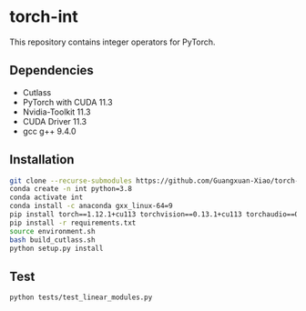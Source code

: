 # torch-int
This repository contains integer operators for PyTorch.

## Dependencies
- Cutlass
- PyTorch with CUDA 11.3
- Nvidia-Toolkit 11.3
- CUDA Driver 11.3
- gcc g++ 9.4.0

## Installation
```bash
git clone --recurse-submodules https://github.com/Guangxuan-Xiao/torch-int-dev.git
conda create -n int python=3.8
conda activate int
conda install -c anaconda gxx_linux-64=9
pip install torch==1.12.1+cu113 torchvision==0.13.1+cu113 torchaudio==0.12.1 --extra-index-url https://download.pytorch.org/whl/cu113
pip install -r requirements.txt
source environment.sh
bash build_cutlass.sh
python setup.py install
```

## Test
```bash
python tests/test_linear_modules.py
```
